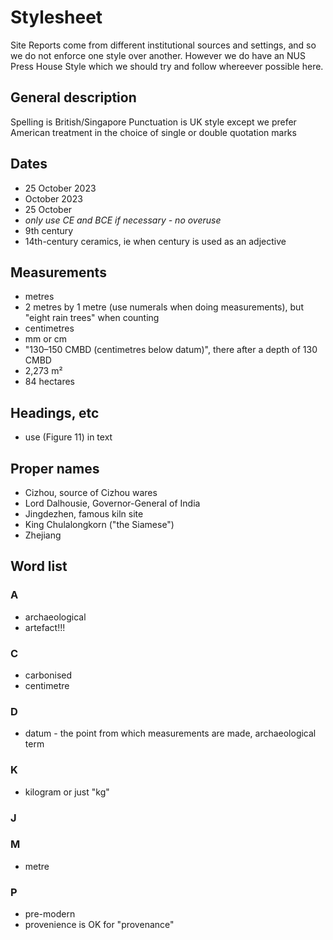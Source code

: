

# Stylesheet

Site Reports come from different institutional sources and settings, and so we do not enforce one style over another. However we do have an NUS Press House Style which we should try and follow whereever possible here. 

## General description

Spelling is British/Singapore
Punctuation is UK style except we prefer American treatment in the choice of single or double quotation marks

## Dates

- 25 October 2023
- October 2023
- 25 October
- *only use CE and BCE if necessary - no overuse*
- 9th century
- 14th-century ceramics, ie when century is used as an adjective 

## Measurements
- metres
- 2 metres by 1 metre (use numerals when doing measurements), but "eight rain trees" when counting
- centimetres
- mm or cm
- "130–150 CMBD (centimetres below datum)", there after a depth of 130 CMBD
- 2,273 m²
- 84 hectares 

## Headings, etc

- use (Figure 11) in text



## Proper names
- Cizhou, source of Cizhou wares
- Lord Dalhousie, Governor-General of India
- Jingdezhen, famous kiln site
- King Chulalongkorn ("the Siamese")
- Zhejiang


## Word list

### A
- archaeological
- artefact!!!

### C
- carbonised
- centimetre

### D
- datum - the point from which measurements are made, archaeological term

### K
- kilogram or just "kg"

### J


### M
- metre

### P
- pre-modern
- provenience is OK for "provenance"


